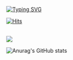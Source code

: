

<a href="https://git.io/typing-svg"><img src="https://readme-typing-svg.demolab.com?font=Fira+Code&pause=1000&color=D260F7&width=435&lines=I+Am+Python+Backend+Developer" alt="Typing SVG" /></a>




[![Hits](https://hits.seeyoufarm.com/api/count/incr/badge.svg?url=https%3A%2F%2Fgithub.com%2FUmdoong&count_bg=%23000000&title_bg=%23000000&icon=github.svg&icon_color=%23FFFFFF&title=GitHub&edge_flat=false)](https://github.com/Umdoong)

<br>

<img src="https://img.shields.io/badge/Python-3DDC84?style=flat-square&logo=Python&logoColor=blue&fontColor=yellow"/>

<br>

![Anurag's GitHub stats](https://github-readme-stats.vercel.app/api?username=anuraghazra&show_icons=true&theme=dracula)
